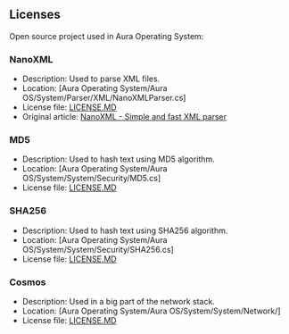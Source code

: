 ## Licenses

Open source project used in Aura Operating System:

### NanoXML
- Description: Used to parse XML files.
- Location: [Aura Operating System/Aura OS/System/Parser/XML/NanoXMLParser.cs]
- License file: [LICENSE.MD](https://github.com/aura-systems/Aura-Operating-System/blob/master/LICENCES/NANOXML/LICENSE.md)
- Original article: [NanoXML - Simple and fast XML parser](https://www.codeproject.com/Tips/682245/NanoXML-Simple-and-fast-XML-parser)

### MD5
- Description: Used to hash text using MD5 algorithm.
- Location: [Aura Operating System/Aura OS/System/System/Security/MD5.cs]
- License file: [LICENSE.MD](https://github.com/aura-systems/Aura-Operating-System/blob/master/LICENCES/MD5/LICENSE.md)

### SHA256
- Description: Used to hash text using SHA256 algorithm.
- Location: [Aura Operating System/Aura OS/System/System/Security/SHA256.cs]
- License file: [LICENSE.MD](https://github.com/aura-systems/Aura-Operating-System/blob/master/LICENCES/SHA256/LICENSE.md)

### Cosmos
- Description: Used in a big part of the network stack.
- Location: [Aura Operating System/Aura OS/System/System/Network/]
- License file: [LICENSE.MD](https://github.com/aura-systems/Aura-Operating-System/blob/master/LICENCES/COSMOS/LICENSE.md)

